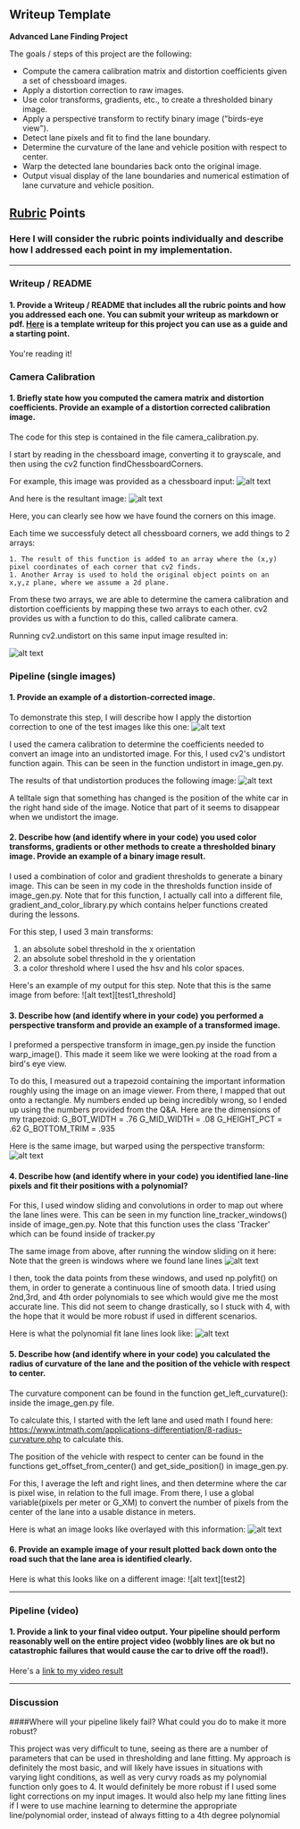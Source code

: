 ## Writeup Template

**Advanced Lane Finding Project**

The goals / steps of this project are the following:

* Compute the camera calibration matrix and distortion coefficients given a set of chessboard images.
* Apply a distortion correction to raw images.
* Use color transforms, gradients, etc., to create a thresholded binary image.
* Apply a perspective transform to rectify binary image ("birds-eye view").
* Detect lane pixels and fit to find the lane boundary.
* Determine the curvature of the lane and vehicle position with respect to center.
* Warp the detected lane boundaries back onto the original image.
* Output visual display of the lane boundaries and numerical estimation of lane curvature and vehicle position.

[//]: # (Image References)

[chessboard_original]: ./camera_cal/calibration2.jpg "Original Chessboard"
[chessboard_calculations]:./camera_cal/corners_found11.jpg "CV2 Chessboard"
[chessboard_undistorted]:./camera_cal/undistorted_chessboard1.jpg "CV2 Chessboard Undistorted"
[test1]:./test_images/test1.jpg "Original Test Image 1"
[test1]:./test_images/test2.jpg "Original Test Image 2"
[test1_undistorted]:./output_images/undistorted1.jpg "undistorted Image"
[test1_thresholds]:./output_images/thresh_image1.jpg "threshold Image"
[test1_warped]:./output_images/warped1.jpg "warped Image"
[test1_windows]:./output_images/windows1.jpg "window Image"
[test1_lane_lines]:./output_images/lane_lines_drawn1.jpg "lane lines Image"
[test1_curve_and_lines]:./output_images/curvature_offset_and_pos2.jpg "curve Image"

## [Rubric](https://review.udacity.com/#!/rubrics/571/view) Points

### Here I will consider the rubric points individually and describe how I addressed each point in my implementation.  

---

### Writeup / README

#### 1. Provide a Writeup / README that includes all the rubric points and how you addressed each one.  You can submit your writeup as markdown or pdf.  [Here](https://github.com/udacity/CarND-Advanced-Lane-Lines/blob/master/writeup_template.md) is a template writeup for this project you can use as a guide and a starting point.  

You're reading it!

### Camera Calibration

#### 1. Briefly state how you computed the camera matrix and distortion coefficients. Provide an example of a distortion corrected calibration image.

The code for this step is contained in the file camera_calibration.py.

I start by reading in the chessboard image, converting it to grayscale, and then using the cv2 function findChessboardCorners.

For example, this image was provided as a chessboard input:
![alt text][chessboard_original]

And here is the resultant image: 
![alt text][chessboard_calculations]

Here, you can clearly see how we have found the corners on this image.

Each time we successfuly detect all chessboard corners, we add things to 2 arrays:

    1. The result of this function is added to an array where the (x,y) pixel coordinates of each corner that cv2 finds.
    1. Another Array is used to hold the original object points on an x,y,z plane, where we assume a 2d plane.

From these two arrays, we are able to determine the camera calibration and distortion coefficients by mapping these two arrays to each other. cv2 provides us with a function to do this, called calibrate camera.  

Running cv2.undistort on this same input image resulted in:

![alt text][chessboard_undistorted]

### Pipeline (single images)

#### 1. Provide an example of a distortion-corrected image.

To demonstrate this step, I will describe how I apply the distortion correction to one of the test images like this one:
![alt text][test1]

I used the camera calibration to determine the coefficients needed to convert an image into an undistorted image. For this, I used cv2's undistort function again.  This can be seen in the function undistort in image_gen.py.

The results of that undistortion produces the following image: 
![alt text][test1_undistorted]

A telltale sign that something has changed is the position of the white car in the right hand side of the image.  Notice that part of it seems to disappear when we undistort the image.
#### 2. Describe how (and identify where in your code) you used color transforms, gradients or other methods to create a thresholded binary image.  Provide an example of a binary image result.

I used a combination of color and gradient thresholds to generate a binary image.  This can be seen in my code in the thresholds function inside of image_gen.py.  Note that for this function, I actually call into a different file, gradient_and_color_library.py which contains helper functions created during the lessons.

For this step, I used 3 main transforms: 
1. an absolute sobel threshold in the x orientation
1. an absolute sobel threshold in the y orientation
1. a color threshold where I used the hsv and hls color spaces.

Here's an example of my output for this step.  Note that this is the same image from before:
![alt text][test1_threshold]

#### 3. Describe how (and identify where in your code) you performed a perspective transform and provide an example of a transformed image.

I preformed a perspective transform in image_gen.py inside the function warp_image().  This made it seem like we were looking at the road from a bird's eye view. 

To do this, I measured out a trapezoid containing the important information roughly using the image on an image viewer.  From there, I mapped that out onto a rectangle.  My numbers ended up being incredibly wrong, so I ended up using the numbers provided from the Q&A.  Here are the dimensions of my trapezoid:
G_BOT_WIDTH = .76
G_MID_WIDTH = .08
G_HEIGHT_PCT = .62
G_BOTTOM_TRIM = .935 

Here is the same image, but warped using the perspective transform:
![alt text][test1_warped]

#### 4. Describe how (and identify where in your code) you identified lane-line pixels and fit their positions with a polynomial?

For this, I used window sliding and convolutions in order to map out where the lane lines were.  This can be seen in my function line_tracker_windows() inside of image_gen.py.  Note that this function uses the class 'Tracker' which can be found inside of tracker.py

The same image from above, after running the window sliding on it here:  Note that the green is windows where we found lane lines
![alt text][test1_windows]

I then, took the data points from these windows, and used np.polyfit() on them, in order to generate a continuous line of smooth data. I tried using 2nd,3rd, and 4th order polynomials to see which would give me the most accurate line.  This did not seem to change drastically, so I stuck with 4, with the hope that it would be more robust if used in different scenarios. 

Here is what the polynomial fit lane lines look like:
![alt text][test1_lane_lines]
#### 5. Describe how (and identify where in your code) you calculated the radius of curvature of the lane and the position of the vehicle with respect to center.

The curvature component can be found in the function get_left_curvature(): inside the image_gen.py file. 

To calculate this, I started with the left lane and used math I found here: https://www.intmath.com/applications-differentiation/8-radius-curvature.php to calculate this. 

The position of the vehicle with respect to center can be found in the functions get_offset_from_center() and get_side_position() in image_gen.py.

For this, I average the left and right lines, and then determine where the car is pixel wise, in relation to the full image.  From there, I use a global variable(pixels per meter or G_XM) to convert the number of pixels from the center of the lane into a usable distance in meters.

Here is what an image looks like overlayed with this information:
![alt text][test1_curve_and_lines]

#### 6. Provide an example image of your result plotted back down onto the road such that the lane area is identified clearly.

Here is what this looks like on a different image:
![alt text][test2]

---

### Pipeline (video)

#### 1. Provide a link to your final video output.  Your pipeline should perform reasonably well on the entire project video (wobbly lines are ok but no catastrophic failures that would cause the car to drive off the road!).

Here's a [link to my video result](./output_images/output1_tracked.mp4)

---

### Discussion

####Where will your pipeline likely fail?  What could you do to make it more robust?

This project was very difficult to tune, seeing as there are a number of parameters that can be used in thresholding and lane fitting.  My approach is definitely the most basic, and will likely have issues in situations with varying light conditions, as well as very curvy roads as my polynomial function only goes to 4.  It would definitely be more robust if I used some light corrections on my input images.  It would also help my lane fitting lines if I were to use machine learning to determine the appropriate line/polynomial order, instead of always fitting to a 4th degree polynomial
